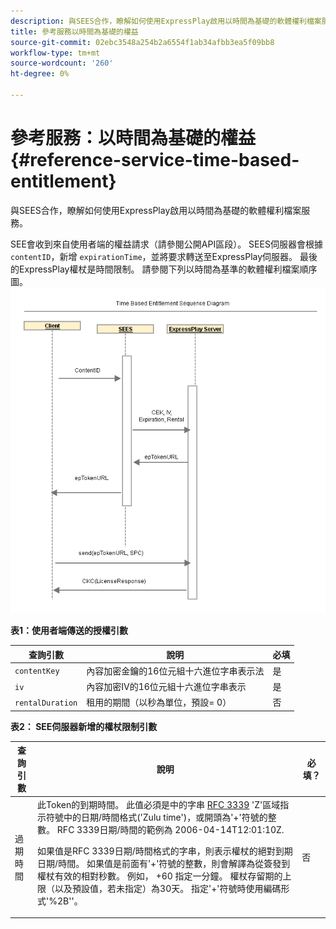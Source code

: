 ```yaml
---
description: 與SEES合作，瞭解如何使用ExpressPlay啟用以時間為基礎的軟體權利檔案服務。
title: 參考服務以時間為基礎的權益
source-git-commit: 02ebc3548a254b2a6554f1ab34afbb3ea5f09bb8
workflow-type: tm+mt
source-wordcount: '260'
ht-degree: 0%

---
```


# 參考服務：以時間為基礎的權益 {#reference-service-time-based-entitlement}

與SEES合作，瞭解如何使用ExpressPlay啟用以時間為基礎的軟體權利檔案服務。

SEE會收到來自使用者端的權益請求（請參閱公開API區段）。 SEES伺服器會根據 `contentID`，新增 `expirationTime`，並將要求轉送至ExpressPlay伺服器。 最後的ExpressPlay權杖是時間限制。 請參閱下列以時間為基準的軟體權利檔案順序圖。 ![](assets/fees-time-based.png)

**表1：使用者端傳送的授權引數**

| 查詢引數 | 說明 | 必填 |
|---|---|---|
| `contentKey` | 內容加密金鑰的16位元組十六進位字串表示法 | 是 |
| `iv` | 內容加密IV的16位元組十六進位字串表示 | 是 |
| `rentalDuration` | 租用的期間（以秒為單位，預設= 0） | 否 |

**表2： SEE伺服器新增的權杖限制引數**

<table id="table_E979FAD7A61A4832A46667301939FAEB">  
 <thead> 
  <tr> 
   <th class="entry"> 查詢引數 </th> 
   <th class="entry"> 說明 </th> 
   <th class="entry"> 必填？ </th> 
  </tr> 
 </thead>
 <tbody> 
  <tr> 
   <td><span class="codeph"> 過期時間</span> </td> 
   <td>此Token的到期時間。 此值必須是中的字串 <a href="https://www.ietf.org/rfc/rfc3339.txt" format="html" type="external"> RFC 3339</a> 'Z'區域指示符號中的日期/時間格式('Zulu time')，或開頭為'+'符號的整數。 RFC 3339日期/時間的範例為 <span class="codeph"> 2006-04-14T12:01:10Z</span>. <p>如果值是RFC 3339日期/時間格式的字串，則表示權杖的絕對到期日期/時間。 如果值是前面有'+'符號的整數，則會解譯為從簽發到權杖有效的相對秒數。 例如， <span class="codeph"> +60</span> 指定一分鐘。 權杖存留期的上限（以及預設值，若未指定）為30天。 指定'+'符號時使用編碼形式'%2B''。 </p> </td> 
   <td> 否 </td> 
  </tr> 
 </tbody> 
</table>
